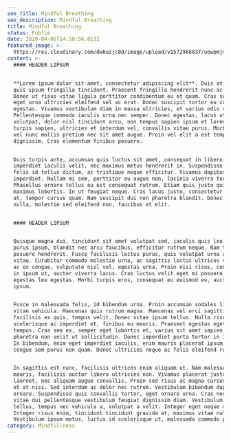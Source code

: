 ```yaml
---
seo_title: Mindful Breathing
seo_description: Mindful Breathing
title: Mindful Breathing
status: Publié
date: 2020-04-06T14:50:56.013Z
featured_image: >-
  https://res.cloudinary.com/dw6uzjc8d/image/upload/v1572968837/uowpmjm96spcigvmccno.jpg
content: >-
  #### HEADER LIPSUM


  **Lorem ipsum dolor sit amet, consectetur adipiscing elit**. Duis at tortor
  quis ipsum fringilla tincidunt. Praesent fringilla hendrerit nunc ac volutpat.
  Donec ut risus vitae ligula porttitor condimentum eu et quam. Cras sed eros
  eget urna ultricies eleifend vel ac erat. Donec suscipit tortor eu congue
  egestas. Vivamus vestibulum diam in massa ultricies, et varius odio varius.
  Pellentesque commodo iaculis urna nec semper. Donec egestas, lacus ut faucibus
  volutpat, dolor nisl tincidunt arcu, non tempus sapien ipsum et lorem. Aenean
  turpis sapien, ultricies et interdum vel, convallis vitae purus. Morbi at orci
  vel nunc mollis pretium nec sit amet augue. Proin vel elit a est tempor
  dignissim. Cras elementum finibus posuere.


  Duis turpis ante, accumsan quis luctus sit amet, consequat in libero. Nulla
  imperdiet iaculis velit, nec maximus metus hendrerit in. Suspendisse euismod
  felis id tellus dictum, ac tristique neque efficitur. Vivamus dapibus dapibus
  imperdiet. Nullam mi sem, porttitor eu augue non, lacinia viverra tortor.
  Phasellus ornare tellus eu est consequat rutrum. Etiam quis justo quis mauris
  maximus lobortis. In ut feugiat neque. Cras lacus justo, consectetur et turpis
  at, tempor cursus quam. Nam suscipit dui non pharetra blandit. Donec lacus
  nulla, molestie sed eleifend non, faucibus et elit.


  #### HEADER LIPSUM


  Quisque magna dui, tincidunt sit amet volutpat sed, iaculis quis leo. Sed
  purus ipsum, blandit nec arcu faucibus, efficitur rutrum neque. Nam tempor
  posuere hendrerit. Fusce facilisis lectus purus, quis volutpat urna aliquam
  vitae. Curabitur commodo molestie urna, ac sagittis lectus ultrices vitae. Sed
  ac ex congue, vulputate nisl vel, egestas urna. Proin nisi risus, consectetur
  in ipsum ut, auctor viverra lacus. Cras luctus velit eget mi posuere, at
  egestas leo egestas. Morbi turpis eros, consequat eu euismod eu, auctor at
  ipsum.


  Fusce in malesuada felis, id bibendum urna. Proin accumsan sodales ligula
  vitae vehicula. Maecenas quis rutrum magna. Maecenas vel orci sagittis,
  facilisis ex quis, tempus velit. Donec vitae ipsum tellus. Nulla risus leo,
  scelerisque ac imperdiet et, finibus eu mauris. Praesent egestas eget lectus a
  tempus. Cras sem ex, semper eget lobortis et, varius sit amet sapien. In
  pharetra non velit ut sollicitudin. Donec imperdiet porta tortor in iaculis.
  In bibendum, enim eget imperdiet iaculis, enim mauris placerat ipsum, ac
  congue sem purus non quam. Donec ultricies neque ac felis eleifend rutrum.


  In sagittis est nunc, facilisis ultrices enim aliquam ut. Nam malesuada tortor
  mauris, facilisis auctor libero ultricies non. Vivamus placerat justo ut metus
  laoreet, nec aliquam augue convallis. Proin sed risus ac magna cursus pharetra
  et at nisi. Sed interdum ac dolor nec rutrum. Vestibulum bibendum dapibus
  ornare. Suspendisse quis convallis tortor, eget ornare urna. Cras nec nibh
  vitae dui pellentesque vestibulum feugiat dignissim diam. Vestibulum eros
  tellus, tempus nec vehicula a, volutpat a velit. Integer eget neque metus.
  Integer risus enim, tincidunt tincidunt gravida at, maximus vitae nulla.
  Vestibulum ipsum metus, luctus id scelerisque ut, malesuada commodo purus.
category: Mindfullness
---
```

